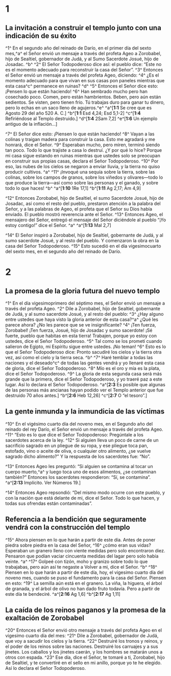 # 1 
## La invitación a construir el templo junto con una indicación de su éxito
^1^ En el segundo año del reinado de Darío, en el primer día del sexto mes,^a^ el Señor envió un mensaje a través del profeta Ageo a Zorobabel, hijo de Sealtiel, gobernador de Judá, y al Sumo Sacerdote Josué, hijo de Josadac. ^b^ ^2^ El Señor Todopoderoso dice así: el pueblo dice: “Este no es el momento adecuado para reconstruir la casa del Señor”. ^3^ Entonces el Señor envió un mensaje a través del profeta Ageo, diciendo: ^4^ ¿Es el momento adecuado para que vivan en sus casas pon paneles mientras que esta casa^c^ permanece en ruinas? ^d^ ^5^ Entonces el Señor dice esto: ¡Pensen lo que están haciendo! ^6^ Han sembrado mucho pero han cosechado poco. Comen, pero están hambrientos. Beben, pero aún están sedientos. Se visten, pero tienen frío. Tú trabajas duro para ganar tu dinero, pero lo echas en un saco lleno de agujeros.^e^ 
^a^[**1:1** Se cree que es Agosto 29 del año 520 A. C.] ^b^[**1:1** Esd 4,24; Esd 5,1-2] ^c^[**1:4** Refiriéndose al Templo destruido.] ^d^[**1:4** 2Sam 7,2] ^e^[**1:6** Un ejemplo antiguo de la inflación...]

^7^ El Señor dice esto: ¡Piensen lo que están haciendo! ^8^ Vayan a las colinas y traigan madera para construir la casa. Esto me agradará y me honrará, dice el Señor. ^9^ Esperaban mucho, pero miren, terminó siendo tan poco. Todo lo que trajiste a casa lo destruí. ¿Y por qué lo hice? Porque mi casa sigue estando en ruinas mientras que ustedes solo se preocupan en construir sus propias casas, declara el Señor Todopoderoso. ^10^ Por eso, las nubes de los cielos se negaron a enviar lluvia, y la tierra no quiso producir cultivos. ^a^ ^11^ ¡Invoqué una sequía sobre la tierra, sobre las colinas, sobre los campos de granos, sobre los viñedos y olivares—todo lo que produce la tierra—así como sobre las personas y el ganado, y sobre todo lo que haces! ^b^ 
^a^[**1:10** 1Re 17,1] ^b^[**1:11** Ag 2,17; Am 4,9]

^12^ Entonces Zorobabel, hijo de Sealtiel, el sumo Sacerdote Josué, hijo de Josadac, así como el resto del pueblo, prestaron atención a la palabra del Señor, y a las palabras de Ageo, el profeta que el Señor su Dios había enviado. El pueblo mostró reverencia ante el Señor. ^13^ Entonces Ageo, el mensajero del Señor, entregó el mensaje del Señor diciéndole al pueblo “¡Yo estoy contigo!” dice el Señor. ^a^ 
^a^[**1:13** Mal 2,7]

^14^ El Señor inspiró a Zorobabel, hijo de Sealtiel, gobernante de Judá, y al sumo sacerdote Josué, y al resto del pueblo. Y comenzaron la obra en la casa del Señor Todopoderoso. ^15^ Esto sucedió en el día vigesimocuarto del sexto mes, en el segundo año del reinado de Darío. 

# 2 
## La promesa de la gloria futura del nuevo templo
^1^ En el día vigesimoprimero del séptimo mes, el Señor envió un mensaje a través del profeta Ageo. ^2^ Dile a Zorobabel, hijo de Sealtiel, gobernante de Judá, y al sumo sacerdote Josué, y al resto del pueblo: ^3^ ¿Hay alguno entre ustedes que haya visto la gloria anterior de esta casa?^a^ ¿Qué les parece ahora? ¿No les parece que se ve insignificante? ^4^ ¡Ten fuerza, Zorobabel! ¡Ten fuerza, Josué, hijo de Josadac y sumo sacerdote! ¡Sé fuerte, pueblo que habitas en esta tierra! Trabajen, porque yo estoy con ustedes, dice el Señor Todopoderoso. ^5^ Tal como se los prometí cuando salieron de Egipto, mi Espíritu sigue entre ustedes. ¡No teman! ^6^ Esto es lo que el Señor Todopoderoso dice: Pronto sacudiré los cielos y la tierra otra vez, así como el cielo y la tierra seca. ^b^ ^7^ Haré temblar a todas las naciones y el deseado^c^ de todas las gentes vendrá y yo llenaré esta casa de gloria, dice el Señor Todopoderoso. ^8^ Mío es el oro y mía es la plata, dice el Señor Todopoderoso. ^9^ La gloria de esta segunda casa será más grande que la primera, dice el Señor Todopoderoso, y yo traeré paz a este lugar. Así lo declara el Señor Todopoderoso. 
^a^[**2:3** Es posible que algunas de las personas más ancianas hayan podido ver el Templo anterior que fue destruido 70 años antes.] ^b^[**2:6** Heb 12,26] ^c^[**2:7** O “el tesoro”.]

## La gente inmunda y la inmundicia de las víctimas
^10^ En el vigésimo cuarto día del noveno mes, en el Segundo año del reinado del rey Darío, el Señor envió un mensaje a través del profeta Ageo. ^11^ “Esto es lo que dice el Señor Todopoderoso: Pregúntale a los sacerdotes acerca de la ley. ^12^ Si alguien lleva un poco de carne de un sacrificio sagrado en un pliegue de su ropa, y ese pliegue toca pan, estofado, vino o aceite de oliva, o cualquier otro alimento, ¿se vuelve sagrado dicho alimento?” Y la respuesta de los sacerdotes fue: “No”. 

^13^ Entonces Ageo les preguntó: “Si alguien se contamina al tocar un cuerpo muerto,^a^ y luego toca uno de esos alimentos, ¿se contaminan también?” Entonces los sacerdotes respondieron: “Sí, se contamina”. 
^a^[**2:13** Implícito. Ver Números 19.]

^14^ Entonces Ageo repsondió: “Del mismo modo ocurre con este pueblo, y con la nación que está delante de mi, dice el Señor. Todo lo que hacen, y todas sus ofrendas están contaminadas”. 

## Referencia a la bendición que seguramente vendrá con la construcción del templo
^15^ Ahora piensen en lo que harán a partir de este día. Antes de poner piedra sobre piedra en la casa del Señor, ^16^ ¿cómo eran sus vidas? Esperaban un granero lleno con viente medidas pero solo encontraron diez. Pensaron que podían vaciar cincuenta medidas del lagar pero solo había veinte. ^a^ ^17^ Golpeé con tizón, moho y granizo sobre todo lo que trabajabas, pero aún así te negaste a Volver a mi, dice el Señor. ^b^ ^18^ Piensen en lo que harán a partir de este día, hoy, el vigesimo cuarto día del noveno mes, cuando se puso el fundamento para la casa del Señor. Piensen en esto: ^19^ La semilla aún está en el granero. La viña, la higuera, el árbol de granada, y el árbol de olivo no han dado fruto todavía. Pero a partir de este día te bendeciré. 
^a^[**2:16** Ag 1,6] ^b^[**2:17** Ag 1,11]

## La caída de los reinos paganos y la promesa de la exaltación de Zorobabel
^20^ Entonces el Señor envió otro mensaje a través del profeta Ageo en el vigesimo cuarto día del mes: ^21^ Dile a Zorobabel, gobernador de Judá, que voy a sacudir los cielos y la tierra. ^22^ Destruiré los tronos y reinos, y el poder de los reinos sobre las naciones. Destruiré los carruajes y a sus jinetes. Los caballos y los jinetes caerán, y los hombres se matarán unos a otros con espada. ^23^ Ese día, dice el Señor, te tomaré a ti, Zorobabel, hijo de Sealtiel, y te convertiré en el sello en mi anillo, porque yo te he elegido. Así lo declara el Señor Todopoderoso. 